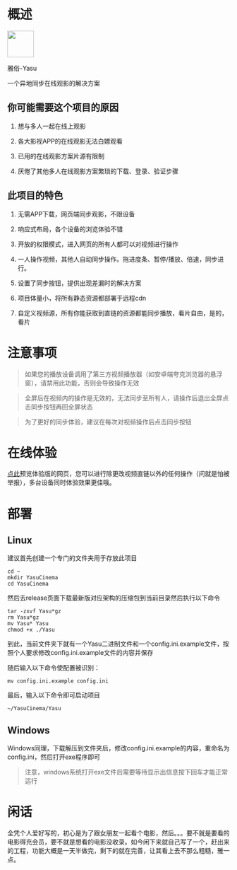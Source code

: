 # 概述

<img src="https://bucket.biubush.cn/webstatic/SyncMovie-Online/SyncMovieOnline-icon.png" style="width: 60px;">

雅俗-Yasu

一个异地同步在线观影的解决方案

## 你可能需要这个项目的原因

1. 想与多人一起在线上观影

2. 各大影视APP的在线观影无法白嫖观看

3. 已用的在线观影方案片源有限制

4. 厌倦了其他多人在线观影方案繁琐的下载、登录、验证步骤

## 此项目的特色

1. 无需APP下载，网页端同步观影，不限设备

2. 响应式布局，各个设备的浏览体验不错

3. 开放的权限模式，进入网页的所有人都可以对视频进行操作

4. 一人操作视频，其他人自动同步操作。拖进度条、暂停/播放、倍速，同步进行。

5. 设置了同步按钮，提供出现差漏时的解决方案

6. 项目体量小，将所有静态资源都部署于远程cdn

7. 自定义视频源，所有你能获取到直链的资源都能同步播放，看片自由，是的，看片

# 注意事项

> 如果您的播放设备调用了第三方视频播放器（如安卓端夸克浏览器的悬浮窗），请禁用此功能，否则会导致操作无效

> 全屏后在视频内的操作是无效的，无法同步至所有人，请操作后退出全屏点击同步按钮再回全屏状态

> 为了更好的同步体验，建议在每次对视频操作后点击同步按钮

# 在线体验

[点此](https://yasu-beta.biubush.cn)预览体验版的网页，您可以进行除更改视频直链以外的任何操作（问就是怕被举报），多台设备同时体验效果更佳哦。

# 部署

## Linux

建议首先创建一个专门的文件夹用于存放此项目

```
cd ~
mkdir YasuCinema
cd YasuCinema
```

然后去release页面下载最新版对应架构的压缩包到当前目录然后执行以下命令

```
tar -zxvf Yasu*gz
rm Yasu*gz
mv Yasu* Yasu
chmod +x ./Yasu
```

到此，当前文件夹下就有一个Yasu二进制文件和一个config.ini.example文件，按照个人要求修改config.ini.example文件的内容并保存

随后输入以下命令使配置被识别：

```
mv config.ini.example config.ini
```

最后，输入以下命令即可启动项目

```
~/YasuCinema/Yasu
```
## Windows

Windows同理，下载解压到文件夹后，修改config.ini.example的内容，重命名为config.ini，然后打开exe程序即可

> 注意，windows系统打开exe文件后需要等待显示出信息按下回车才能正常运行

# 闲话

全凭个人爱好写的，初心是为了跟女朋友一起看个电影，然后。。。要不就是要看的电影得充会员，要不就是想看的电影没收录。如今闲下来就自己写了一个，赶出来的工程，功能大概是一天半做完，剩下的就在完善，让其看上去不那么粗糙，雅一点。